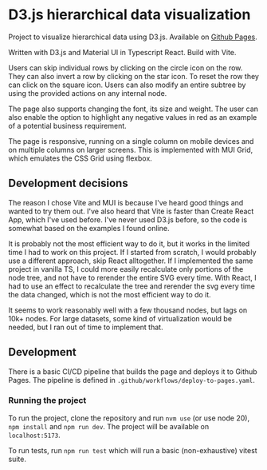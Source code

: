 # D3.js hierarchical data visualization

Project to visualize hierarchical data using D3.js. Available on [Github Pages](https://lukaprebil.github.io/hierarchy/).

Written with D3.js and Material UI in Typescript React. Build with Vite.

Users can skip individual rows by clicking on the circle icon on the row. They can also invert a row by clicking on the star icon. To reset the row they can click on the square icon. 
Users can also modify an entire subtree by using the provided actions on any internal node.

The page also supports changing the font, its size and weight. 
The user can also enable the option to highlight any negative values in red as an example of a potential business requirement.

The page is responsive, running on a single column on mobile devices and on multiple columns on larger screens. This is implemented with MUI Grid, which emulates the CSS Grid using flexbox.

## Development decisions

The reason I chose Vite and MUI is because I've heard good things and wanted to try them out. I've also heard that Vite is faster than Create React App, which I've used before. I've never used D3.js before, so the code is somewhat based on the examples I found online. 

It is probably not the most efficient way to do it, but it works in the limited time I had to work on this project.
If I started from scratch, I would probably use a different approach, skip React alltogether. If I implemented the same project in vanilla TS, I could more easily recalculate only portions of the node tree, and not have to rerender the entire SVG every time.
With React, I had to use an effect to recalculate the tree and rerender the svg every time the data changed, which is not the most efficient way to do it.

It seems to work reasonably well with a few thousand nodes, but lags on 10k+ nodes. For large datasets, some kind of virtualization would be needed, but I ran out of time to implement that.

## Development

There is a basic CI/CD pipeline that builds the page and deploys it to Github Pages. The pipeline is defined in `.github/workflows/deploy-to-pages.yaml`.

### Running the project

To run the project, clone the repository and run `nvm use` (or use node 20), `npm install` and `npm run dev`. The project will be available on `localhost:5173`.

To run tests, run `npm run test` which will run a basic (non-exhaustive) vitest suite.